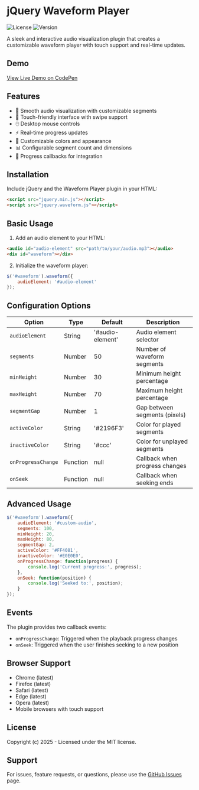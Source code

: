 # jQuery Waveform Player

![License](https://img.shields.io/badge/license-MIT-blue.svg)
![Version](https://img.shields.io/badge/version-1.0.0-green.svg)

A sleek and interactive audio visualization plugin that creates a customizable waveform player with touch support and real-time updates.

## Demo

[View Live Demo on CodePen](https://codepen.io/salariz/pen/PwoQpXp)

## Features

- 🎵 Smooth audio visualization with customizable segments
- 📱 Touch-friendly interface with swipe support
- 🖱️ Desktop mouse controls 
- ⚡ Real-time progress updates
- 🎨 Customizable colors and appearance
- 📊 Configurable segment count and dimensions
- 🔄 Progress callbacks for integration

## Installation

Include jQuery and the Waveform Player plugin in your HTML:

```html
<script src="jquery.min.js"></script>
<script src="jquery.waveform.js"></script>
```

## Basic Usage

1. Add an audio element to your HTML:

```html
<audio id="audio-element" src="path/to/your/audio.mp3"></audio>
<div id="waveform"></div>
```

2. Initialize the waveform player:

```javascript
$('#waveform').waveform({
    audioElement: '#audio-element'
});
```

## Configuration Options

| Option | Type | Default | Description |
|--------|------|---------|-------------|
| `audioElement` | String | '#audio-element' | Audio element selector |
| `segments` | Number | 50 | Number of waveform segments |
| `minHeight` | Number | 30 | Minimum height percentage |
| `maxHeight` | Number | 70 | Maximum height percentage |
| `segmentGap` | Number | 1 | Gap between segments (pixels) |
| `activeColor` | String | '#2196F3' | Color for played segments |
| `inactiveColor` | String | '#ccc' | Color for unplayed segments |
| `onProgressChange` | Function | null | Callback when progress changes |
| `onSeek` | Function | null | Callback when seeking ends |

## Advanced Usage

```javascript
$('#waveform').waveform({
    audioElement: '#custom-audio',
    segments: 100,
    minHeight: 20,
    maxHeight: 80,
    segmentGap: 2,
    activeColor: '#FF4081',
    inactiveColor: '#E0E0E0',
    onProgressChange: function(progress) {
        console.log('Current progress:', progress);
    },
    onSeek: function(position) {
        console.log('Seeked to:', position);
    }
});
```

## Events

The plugin provides two callback events:

- `onProgressChange`: Triggered when the playback progress changes
- `onSeek`: Triggered when the user finishes seeking to a new position

## Browser Support

- Chrome (latest)
- Firefox (latest)
- Safari (latest)
- Edge (latest)
- Opera (latest)
- Mobile browsers with touch support

## License

Copyright (c) 2025 - Licensed under the MIT license.

## Support

For issues, feature requests, or questions, please use the [GitHub Issues](https://github.com/salarizadi/waveform/issues) page.
